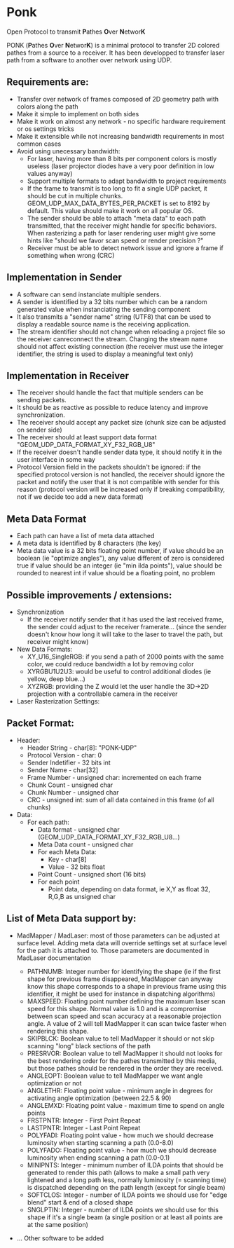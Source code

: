 # Ponk
Open Protocol to transmit **P**athes **O**ver **N**etwor**K**

PONK (**P**athes **O**ver **N**etwor**K**) is a minimal protocol to transfer 2D colored pathes from a source to a receiver. It has been developped to transfer laser path from a software to another over network using UDP.

## Requirements are:
- Transfer over network of frames composed of 2D geometry path with colors along the path
- Make it simple to implement on both sides
- Make it work on almost any network - no specific hardware requirement or os settings tricks
- Make it extensible while not increasing bandwidth requirements in most common cases
- Avoid using unecessary bandwidth:
  - For laser, having more than 8 bits per component colors is mostly useless (laser projector diodes have a very poor definition in low values anyway)
  - Support multiple formats to adapt bandwidth to project requirements
  - If the frame to transmit is too long to fit a single UDP packet, it should be cut in multiple chunks. GEOM_UDP_MAX_DATA_BYTES_PER_PACKET is set to 8192 by default. This value should make it work on all popular OS.
  - The sender should be able to attach "meta data" to each path transmitted, that the receiver might handle for specific behaviors. When rasterizing a path for laser rendering user might give some hints like "should we favor scan speed or render precision ?"
  - Receiver must be able to detect network issue and ignore a frame if something when wrong (CRC)

## Implementation in Sender
- A software can send instanciate multiple senders.
- A sender is identified by a 32 bits number which can be a  random generated value when instanciating the sending component
- It also transmits a "sender name" string (UTF8) that can be used to display a readable source name is the receiving application.
- The stream identifier should not change when reloading a project file so the receiver canreconnect the stream. Changing the stream name should not affect existing connection (the receiver must use the integer identifier, the string is used to display a meaningful text only)

## Implementation in Receiver
- The receiver should handle the fact that multiple senders can be sending packets.
- It should be as reactive as possible to reduce latency and improve synchronization.
- The receiver should accept any packet size (chunk size can be adjusted on sender side)
- The receiver should at least support data format "GEOM_UDP_DATA_FORMAT_XY_F32_RGB_U8"
- If the receiver doesn't handle sender data type, it should notify it in the user interface in some way
- Protocol Version field in the packets shouldn't be ignored: if the specified protocol version is not handled, the receiver should ignore the packet and notify the user that it is not compatible with sender for this reason (protocol version will be increased only if breaking compatibility, not if we decide too add a new data format)

## Meta Data Format
- Each path can have a list of meta data attached
- A meta data is identified by 8 characters (the key)
- Meta data value is a 32 bits floating point number,
    if value should be an boolean (ie "optimize angles"), any value different of zero is considered true
    if value should be an integer (ie "min ilda points"), value should be rounded to nearest int
    if value should be a floating point, no problem

## Possible improvements / extensions:
- Synchronization
  - If the receiver notify sender that it has used the last received frame, the sender could adjust to the receiver framerate... (since the sender doesn't know how long it will take to the laser to travel the path, but receiver might know)
- New Data Formats:
  - XY_U16_SingleRGB: if you send a path of 2000 points with the same color, we could reduce bandwidth a lot by removing color
  - XYRGBU1U2U3: would be useful to control additional diodes (ie yellow, deep blue...)
  - XYZRGB: providing the Z would let the user handle the 3D->2D projection with a controllable camera in the receiver
- Laser Rasterization Settings:

## Packet Format:
- Header:
  - Header String - char[8]: "PONK-UDP"
  - Protocol Version - char: 0
  - Sender Indetifier - 32 bits int
  - Sender Name - char[32]
  - Frame Number - unsigned char: incremented on each frame
  - Chunk Count - unsigned char
  - Chunk Number - unsigned char
  - CRC - unsigned int: sum of all data contained in this frame (of all chunks)
- Data:
  - For each path:
    - Data format - unsigned char (GEOM_UDP_DATA_FORMAT_XY_F32_RGB_U8...)
    - Meta Data count - unsigned char
    - For each Meta Data:
      - Key - char[8]
      - Value - 32 bits float
    - Point Count - unsigned short (16 bits)
    - For each point
      - Point data, depending on data format, ie X,Y as float 32, R,G,B as unsigned char

## List of Meta Data support by:

- MadMapper / MadLaser: most of those parameters can be adjusted at surface level. Adding meta data will override settings set at surface level for the path it is attached to. Those parameters are documented in MadLaser documentation
  - PATHNUMB: Integer number for identifying the shape (ie if the first shape for previous frame disappeared, MadMapper can anyway know this shape corresponds to a shape in previous frame using this identifier, it might be used for instance in dispatching algorithms)
  - MAXSPEED: Floating point number defining the maximum laser scan speed for this shape. Normal value is 1.0 and is a compromise between scan speed and scan accuracy at a reasonable projection angle. A value of 2 will tell MadMapper it can scan twice faster when rendering this shape.
  - SKIPBLCK: Boolean value to tell MadMapper it should or not skip scanning "long" black sections of the path
  - PRESRVOR: Boolean value to tell MadMapper it should not looks for the best rendering order for the pathes transmitted by this media, but those pathes should be rendered in the order they are received.
  - ANGLEOPT: Boolean value to tell MadMapper we want angle optimization or not
  - ANGLETHR: Floating point value - minimum angle in degrees for activating angle optimization (between 22.5 & 90)
  - ANGLEMXD: Floating point value - maximum time to spend on angle points
  - FRSTPNTR: Integer - First Point Repeat
  - LASTPNTR: Integer - Last Point Repeat
  - POLYFADI: Floating point value - how much we should decrease luminosity when starting scanning a path (0.0-8.0)
  - POLYFADO: Floating point value - how much we should decrease luminosity when ending scanning a path (0.0-0.1)
  - MINIPNTS: Integer - minimum number of ILDA points that should be generated to render this path (allows to make a small path very lightened and a long path less, normally luminosity (= scanning time) is dispatched depending on the path length (except for single beam)
  - SOFTCLOS: Integer - number of ILDA points we should use for "edge blend" start & end of a closed shape
  - SNGLPTIN: Integer - number of ILDA points we should use for this shape if it's a single beam (a single position or at least all points are at the same position)

- ... Other software to be added
